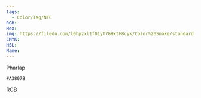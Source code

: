 ```yaml
---
tags:
  - Color/Tag/NTC
RGB:
Hex:
img: https://filedn.com/l0hpzxl1f01yT7GHxtF8cyk/Color%20Snake/standard_csv_to_svg//A3807B.svg
CMYK:
HSL:
Name:
---
```

Pharlap
```palette
#A3807B
```
RGB
